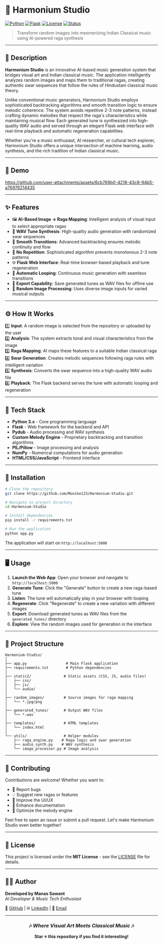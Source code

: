 # 🎹 Harmonium Studio

[![Python](https://img.shields.io/badge/Python-3.x-blue.svg)](https://www.python.org/)
[![Flask](https://img.shields.io/badge/Flask-2.0+-green.svg)](https://flask.palletsprojects.com/)
[![License](https://img.shields.io/badge/License-MIT-yellow.svg)](LICENSE)
[![Status](https://img.shields.io/badge/Status-Active-success.svg)]()

> Transform random images into mesmerizing Indian Classical music using AI-powered raga synthesis

---

## 📖 Description

**Harmonium Studio** is an innovative AI-based music generation system that bridges visual art and Indian classical music. The application intelligently analyzes random images and maps them to traditional ragas, creating authentic swar sequences that follow the rules of Hindustani classical music theory.

Unlike conventional music generators, Harmonium Studio employs sophisticated backtracking algorithms and smooth transition logic to ensure melodic coherence. The system avoids repetitive 2-3 note patterns, instead crafting dynamic melodies that respect the raga's characteristics while maintaining musical flow. Each generated tune is synthesized into high-quality WAV audio and served through an elegant Flask web interface with real-time playback and automatic regeneration capabilities.

Whether you're a music enthusiast, AI researcher, or cultural tech explorer, Harmonium Studio offers a unique intersection of machine learning, audio synthesis, and the rich tradition of Indian classical music.

---

## 🎥 Demo

https://github.com/user-attachments/assets/6cb769b0-4218-43c8-94b5-a76976214435

---

## ✨ Features

- 🖼️ **AI-Based Image → Raga Mapping**: Intelligent analysis of visual input to select appropriate ragas
- 🎼 **WAV Tune Synthesis**: High-quality audio generation with randomized swar sequences
- 🔄 **Smooth Transitions**: Advanced backtracking ensures melodic continuity and flow
- 🚫 **No Repetition**: Sophisticated algorithm prevents monotonous 2-3 note patterns
- 🌐 **Flask Web Interface**: Real-time browser-based playback and tune regeneration
- 🔁 **Automatic Looping**: Continuous music generation with seamless transitions
- 💾 **Export Capability**: Save generated tunes as WAV files for offline use
- 🎨 **Random Image Processing**: Uses diverse image inputs for varied musical outputs

---

## ⚙️ How It Works

1️⃣ **Input**: A random image is selected from the repository or uploaded by the user  
2️⃣ **Analysis**: The system extracts tonal and visual characteristics from the image  
3️⃣ **Raga Mapping**: AI maps these features to a suitable Indian classical raga  
4️⃣ **Swar Generation**: Creates melodic sequences following raga rules with intelligent variation  
5️⃣ **Synthesis**: Converts the swar sequence into a high-quality WAV audio file  
6️⃣ **Playback**: The Flask backend serves the tune with automatic looping and regeneration

---

## 🧩 Tech Stack

- **Python 3.x** - Core programming language
- **Flask** - Web framework for the backend and API
- **Pydub** - Audio processing and WAV synthesis
- **Custom Melody Engine** - Proprietary backtracking and transition algorithms
- **PIL/Pillow** - Image processing and analysis
- **NumPy** - Numerical computations for audio generation
- **HTML/CSS/JavaScript** - Frontend interface

---

## 🚀 Installation

```bash
# Clone the repository
git clone https://github.com/Monike123/Harmonium-Studio.git

# Navigate to project directory
cd Harmonium-Studio

# Install dependencies
pip install -r requirements.txt

# Run the application
python app.py
```

The application will start on `http://localhost:5000`

---

## 🖥️ Usage

1. **Launch the Web App**: Open your browser and navigate to `http://localhost:5000`
2. **Generate Tune**: Click the "Generate" button to create a new raga-based tune
3. **Listen**: The tune will automatically play in your browser with looping
4. **Regenerate**: Click "Regenerate" to create a new variation with different images
5. **Export**: Download generated tunes as WAV files from the `generated_tunes/` directory
6. **Explore**: View the random images used for generation in the interface

---

## 📂 Project Structure

```
Harmonium-Studio/
│
├── app.py                  # Main Flask application
├── requirements.txt        # Python dependencies
│
├── static2/               # Static assets (CSS, JS, audio files)
│   ├── css/
│   ├── js/
│   └── audio/
│
├── random_images/         # Source images for raga mapping
│   └── *.jpg/png
│
├── generated_tunes/       # Output WAV files
│   └── *.wav
│
├── templates/             # HTML templates
│   └── index.html
│
└── utils/                 # Helper modules
    ├── raga_engine.py    # Raga logic and swar generation
    ├── audio_synth.py    # WAV synthesis
    └── image_processor.py # Image analysis
```

---

## 🤝 Contributing

Contributions are welcome! Whether you want to:

- 🐛 Report bugs
- 💡 Suggest new ragas or features
- 🎨 Improve the UI/UX
- 📝 Enhance documentation
- 🔧 Optimize the melody engine

Feel free to open an issue or submit a pull request. Let's make Harmonium Studio even better together!

---

## 📜 License

This project is licensed under the **MIT License** - see the [LICENSE](LICENSE) file for details.

---

## 👨‍💻 Author

**Developed by Manas Sawant**  
*AI Developer & Music Tech Enthusiast*

🔗 [GitHub](https://github.com/Monike123) | 🌐 [LinkedIn](#) | 📧 [Email](#)

---

<div align="center">
  
### 🎶 *Where Visual Art Meets Classical Music* 🎶

**Star ⭐ this repository if you find it interesting!**

</div>
